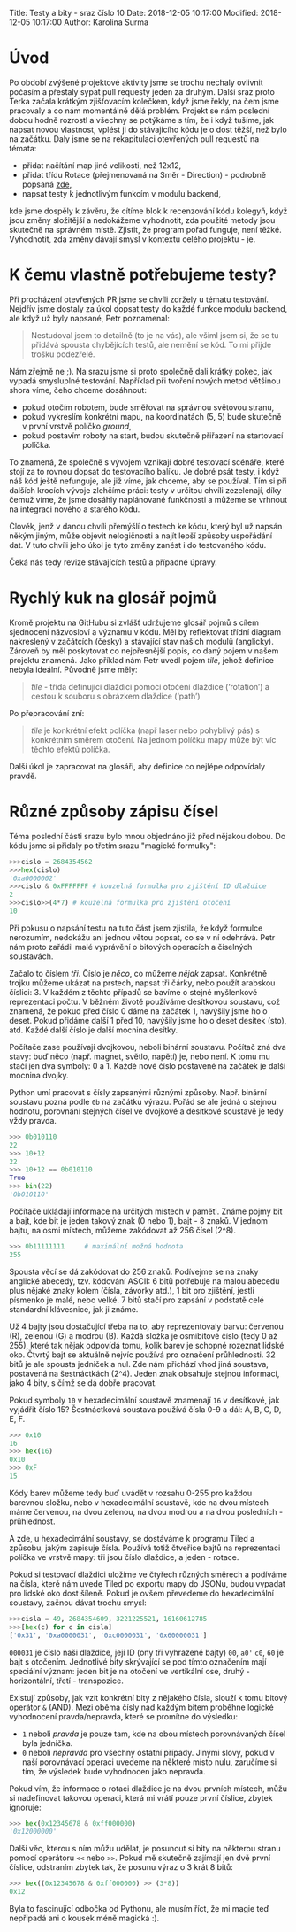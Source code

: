 Title: Testy a bity - sraz číslo 10
Date: 2018-12-05 10:17:00
Modified: 2018-12-05 10:17:00
Author: Karolina Surma


# Úvod

Po období zvýšené projektové aktivity jsme se trochu nechaly ovlivnit počasím a přestaly sypat pull requesty jeden za druhým. Další sraz proto Terka začala krátkým zjišťovacím kolečkem, když jsme řekly, na čem jsme pracovaly a co nám momentálně dělá problém. Projekt se nám poslední dobou hodně rozrostl a všechny se potýkáme s tím, že i když tušíme, jak napsat novou vlastnost, vplést ji do stávajícího kódu je o dost těžší, než bylo na začátku. 
Daly jsme se na rekapitulaci otevřených pull requestů na témata:
- přidat načítání map jiné velikosti, než 12x12,
- přidat třídu Rotace (přejmenovaná na Směr - Direction) - podrobně popsaná [zde](https://roboprojekt.pyladies.cz/par-slov-o-datovem-typu-enum),
- napsat testy k jednotlivým funkcím v modulu backend,

kde jsme dospěly k závěru, že cítíme blok k recenzování kódu kolegyň, když jsou změny složitější a nedokážeme vyhodnotit, zda použité metody jsou skutečně na správném místě. Zjistit, že program pořád funguje, není těžké. Vyhodnotit, zda změny dávají smysl v kontextu celého projektu - je. 


# K čemu vlastně potřebujeme testy?

Při procházení otevřených PR jsme se chvíli zdržely u tématu testování. Nejdřív jsme dostaly za úkol dopsat testy do každé funkce modulu backend, ale když už byly napsané, Petr poznamenal: 

>Nestudoval jsem to detailně (to je na vás), ale všiml jsem si, že se tu přidává spousta chybějících testů, ale nemění se kód. To mi přijde trošku podezřelé.

Nám zřejmě ne ;). Na srazu jsme si proto společně dali krátký pokec, jak vypadá smysluplné testování. 
Například při tvoření nových metod většinou shora víme, čeho chceme dosáhnout:
- pokud otočím robotem, bude směřovat na správnou světovou stranu, 
- pokud vykreslím konkrétní mapu, na koordinátách (5, 5) bude skutečně v první vrstvě políčko *ground*,
- pokud postavím roboty na start, budou skutečně přiřazení na startovací políčka. 

To znamená, že společně s vývojem vznikají dobré testovací scénáře, které stojí za to rovnou dopsat do testovacího balíku. Je dobré psát testy, i když náš kód ještě nefunguje, ale již víme, jak chceme, aby se používal. Tím si při dalších krocích vývoje zlehčíme práci: testy v určitou chvíli zezelenají, díky čemuž víme, že jsme dosáhly naplánované funkčnosti a můžeme se vrhnout na integraci nového a starého kódu.

Člověk, jenž v danou chvíli přemýšlí o testech ke kódu, který byl už napsán někým jiným, může objevit nelogičnosti a najít lepší způsoby uspořádání dat. V tuto chvíli jeho úkol je tyto změny zanést i do testovaného kódu. 

Čeká nás tedy revize stávajících testů a případné úpravy. 


# Rychlý kuk na glosář pojmů

Kromě projektu na GitHubu si zvlášť udržujeme glosář pojmů s cílem sjednocení názvosloví a významu v kódu. Měl by reflektovat třídní diagram nakreslený v začátcích (česky) a stávající stav našich modulů (anglicky). Zároveň by měl poskytovat co nejpřesnější popis, co daný pojem v našem projektu znamená.
Jako příklad nám Petr uvedl pojem _tile_, jehož definice nebyla ideální. Původně jsme měly:
> _tile_ - třída definující dlaždici pomocí otočení dlaždice (‘rotation’) a cestou k souboru s obrázkem dlaždice (‘path’)

Po přepracování zní: 
> _tile_ je konkrétní efekt políčka (např laser nebo pohyblivý pás) s konkrétním směrem otočení. Na jednom políčku mapy může být víc těchto efektů políčka. 

Další úkol je zapracovat na glosáři, aby definice co nejlépe odpovídaly pravdě. 


# Různé způsoby zápisu čísel

Téma poslední části srazu bylo mnou objednáno již před nějakou dobou. Do kódu jsme si přidaly po třetím srazu "magické formulky": 

```python
>>>cislo = 2684354562
>>>hex(cislo)
'0xa0000002'
>>>cislo & 0xFFFFFFF # kouzelná formulka pro zjištění ID dlaždice
2
>>>cislo>>(4*7) # kouzelná formulka pro zjištění otočení
10
```

Při pokusu o napsání testu na tuto část jsem zjistila, že když formulce nerozumím, nedokážu ani jednou větou popsat, co se v ní odehrává.
Petr nám proto zařádil malé vyprávění o bitových operacích a číselných soustavách.

Začalo to číslem _tři_. Číslo je _něco_, co můžeme _nějak_ zapsat. Konkrétně trojku můžeme ukázat na prstech, napsat tři čárky, nebo použít arabskou číslici: 3. V každém z těchto případů se bavíme o stejné myšlenkové reprezentaci počtu. 
V běžném životě používáme desítkovou soustavu, což znamená, že pokud před číslo 0 dáme na začátek 1, navýšily jsme ho o deset. Pokud přidáme další 1 před 10, navýšily jsme ho o deset desítek (sto), atd. Každé další číslo je další mocnina desítky. 

Počítače zase používají dvojkovou, neboli binární soustavu. Počítač zná dva stavy: buď něco (např. magnet, světlo, napětí) je, nebo není. K tomu mu stačí jen dva symboly: 0 a 1. Každé nové číslo postavené na začátek je další mocnina dvojky.

Python umí pracovat s čísly zapsanými různými způsoby. Např. binární soustavu pozná podle `0b` na začátku výrazu. Pořád se ale jedná o stejnou hodnotu, porovnání stejných čísel ve dvojkové a desítkové soustavě je tedy vždy pravda.

```python
>>> 0b010110 
22
>>> 10+12 
22
>>> 10+12 == 0b010110
True
>>> bin(22)
'0b010110'
```

Počítače ukládají informace na určitých místech v paměti. Známe pojmy bit a bajt, kde bit je jeden takový znak (0 nebo 1), bajt - 8 znaků. V jednom bajtu, na osmi místech, můžeme zakódovat až 256 čísel (2^8). 

```python
>>> 0b11111111     # maximální možná hodnota
255
```

Spousta věcí se dá zakódovat do 256 znaků. Podívejme se na znaky anglické abecedy, tzv. kódování ASCII: 6 bitů potřebuje na malou abecedu plus nějaké znaky kolem (čísla, závorky atd.), 1 bit pro zjištění, jestli písmenko je malé, nebo velké. 7 bitů stačí pro zapsání v podstatě celé standardní klávesnice, jak ji známe.

Už 4 bajty jsou dostačující třeba na to, aby reprezentovaly barvu: červenou (R), zelenou (G) a modrou (B). Každá složka je osmibitové číslo (tedy 0 až 255), které tak nějak odpovídá tomu, kolik barev je schopné rozeznat lidské oko. Čtvrtý bajt se aktuálně nejvíc používá pro označení průhlednosti. 
32 bitů je ale spousta jedniček a nul. Zde nám přichází vhod jiná soustava, postavená na šestnáctkách (2^4). Jeden znak obsahuje stejnou informaci, jako 4 bity, s čímž se dá dobře pracovat. 

Pokud symboly `10` v hexadecimální soustavě znamenají `16` v desítkové, jak vyjádřit číslo 15? Šestnáctková soustava používá čísla 0-9 a dál: A, B, C, D, E, F. 

```python
>>> 0x10
16
>>> hex(16)
0x10
>>> 0xF
15
```

Kódy barev můžeme tedy buď uvádět v rozsahu 0-255 pro každou barevnou složku, nebo v hexadecimální soustavě, kde na dvou místech máme červenou, na dvou zelenou, na dvou modrou a na dvou posledních - průhlednost. 

A zde, u hexadecimální soustavy, se dostáváme k programu Tiled a způsobu, jakým zapisuje čísla. Používá totiž čtveřice bajtů na reprezentaci políčka ve vrstvě mapy: tři jsou číslo dlaždice, a jeden - rotace. 

Pokud si testovací dlaždici uložíme ve čtyřech různých směrech a podíváme na čísla, které nám uvede Tiled po exportu mapy do JSONu, budou vypadat pro lidské oko dost šíleně. Pokud je ovšem převedeme do hexadecimální soustavy, začnou dávat trochu smysl:

```python
>>>cisla = 49, 2684354609, 3221225521, 16160612785
>>>[hex(c) for c in cisla]
['0x31', '0xa0000031', '0xc0000031', '0x60000031']
```

`000031` je číslo naši dlaždice, její ID (ony tři vyhrazené bajty)
`00`, `a0'` `c0`, `60` je bajt s otočením. Jednotlivé bity skrývající se pod tímto označením mají speciální význam: jeden bit je na otočení ve vertikální ose, druhý - horizontální, třetí - transpozice. 

Existují způsoby, jak vzít konkrétní bity z nějakého čísla, slouží k tomu bitový operátor `&` (AND). Mezi oběma čísly nad každým bitem proběhne logické vyhodnocení pravda/nepravda, které se promítne do výsledku: 
- `1` neboli _pravda_ je pouze tam, kde na obou místech porovnávaných čísel byla jednička.
- `0` neboli _nepravda_ pro všechny ostatní případy. 
Jinými slovy, pokud v naší porovnávací operaci uvedeme na některé místo nulu, zaručíme si tím, že výsledek bude vyhodnocen jako nepravda.

Pokud vím, že informace o rotaci dlaždice je na dvou prvních místech, můžu si nadefinovat takovou operaci, která mi vrátí pouze první číslice, zbytek ignoruje:
```python
>>> hex(0x12345678 & 0xff000000)
'0x12000000'
```

Další věc, kterou s ním můžu udělat, je posunout si bity na některou stranu pomocí operátoru `<<` nebo `>>`. Pokud mě skutečně zajímají jen dvě první číslice, odstraním zbytek tak, že posunu výraz o 3 krát 8 bitů:

```python
>>> hex((0x12345678 & 0xff000000) >> (3*8))
0x12
```
Byla to fascinující odbočka od Pythonu, ale musím říct, že mi magie teď nepřipadá ani o kousek méně magická :). 

